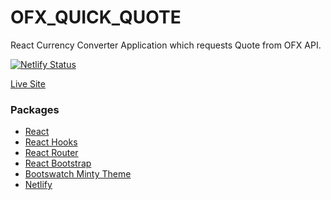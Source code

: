 # OFX_QUICK_QUOTE

React Currency Converter Application which requests Quote from OFX API.

[![Netlify Status](https://api.netlify.com/api/v1/badges/711dc6ac-19b2-4e8a-843e-f983a65ab37a/deploy-status)](https://app.netlify.com/sites/ofx-currency-converter/deploys)

[Live Site](https://ofx-currency-converter.netlify.app/)

### Packages

- [React](http://reactjs.org/)
- [React Hooks](https://reactjs.org/docs/hooks-intro.html)
- [React Router](https://github.com/ReactTraining/react-router)
- [React Bootstrap](https://react-bootstrap.github.io/)
- [Bootswatch Minty Theme](https://bootswatch.com/)
- [Netlify](https://www.netlify.com/)